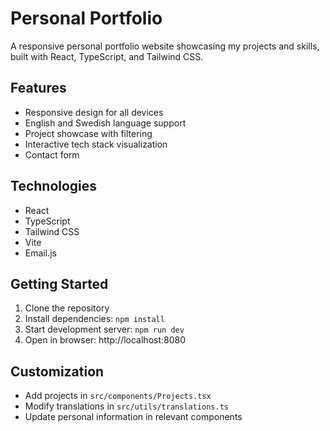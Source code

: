 # Personal Portfolio

A responsive personal portfolio website showcasing my projects and skills, built with React, TypeScript, and Tailwind CSS.

## Features

- Responsive design for all devices
- English and Swedish language support
- Project showcase with filtering
- Interactive tech stack visualization
- Contact form

## Technologies

- React
- TypeScript
- Tailwind CSS
- Vite
- Email.js

## Getting Started

1. Clone the repository
2. Install dependencies: `npm install`
3. Start development server: `npm run dev`
4. Open in browser: http://localhost:8080

## Customization

- Add projects in `src/components/Projects.tsx`
- Modify translations in `src/utils/translations.ts`
- Update personal information in relevant components


